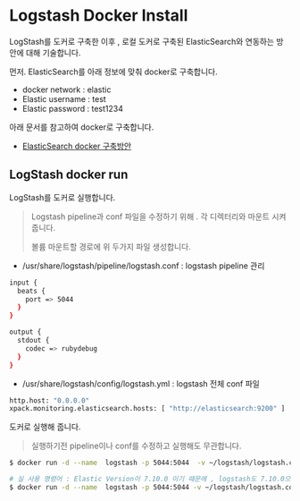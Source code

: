 # Logstash Docker Install 
LogStash를 도커로 구축한 이후 , 로컬 도커로 구축된 ElasticSearch와 연동하는 방안에 대해 기술합니다.

먼저. ElasticSearch를 아래 정보에 맞춰 docker로 구축합니다.
- docker network : elastic
- Elastic username : test
- Elastic password : test1234

아래 문서를 참고하여 docker로 구축합니다.
- [ElasticSearch docker 구축방안](../elastic_기본설치방안.md)

## LogStash docker run
LogStash를 도커로 실행합니다.
>Logstash pipeline과 conf 파일을 수정하기 위해 . 각 디렉터리와 마운트 시켜줍니다.
>
>볼륨 마운트할 경로에 위 두가지 파일 생성합니다.
- /usr/share/logstash/pipeline/logstash.conf : logstash pipeline 관리
```bash
input {
  beats {
    port => 5044
  }
}

output {
  stdout {
    codec => rubydebug
  }
}
```

- /usr/share/logstash/config/logstash.yml : logstash 전체 conf 파일
```bash
http.host: "0.0.0.0"
xpack.monitoring.elasticsearch.hosts: [ "http://elasticsearch:9200" ]
```


도커로 실행해 줍니다.
>실행하기전 pipeline이나 conf를 수정하고 실행해도 무관합니다.
```bash
$ docker run -d --name  logstash -p 5044:5044  -v ~/logstash/logstash.conf:/usr/share/logstash/pipeline/logstash.conf -v ~/logstash/logstash.yml:/usr/share/logstash/config/logstash.yml --net elastic docker.elastic.co/logstash/logstash:version

# 실 사용 명령어 : Elastic Version이 7.10.0 이기 때문에 , logstash도 7.10.0으로 맞춰줍니다.
$ docker run -d --name  logstash -p 5044:5044 -v ~/logstash/logstash.conf:/usr/share/logstash/pipeline/logstash.conf -v ~/logstash/logstash.yml:/usr/share/logstash/config/logstash.yml --net elastic docker.elastic.co/logstash/logstash:7.17.13
```

